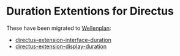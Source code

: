 # Duration Extentions for Directus

These have been migrated to [Wellenplan](https://github.com/wellenplan):

* [directus-extension-interface-duration](https://github.com/wellenplan/directus-extension-duration-interface)
* [directus-extension-display-duration](https://github.com/wellenplan/directus-extension-duration-display)

